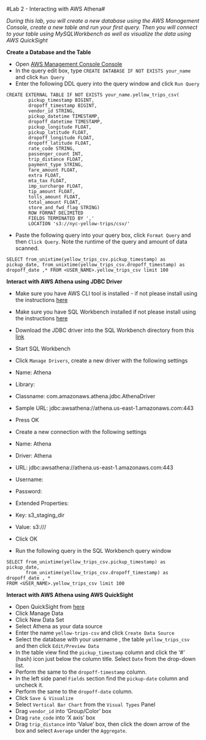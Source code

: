 #Lab 2 - Interacting with AWS Athena#

*During this lab, you will create a new database using the AWS Management Console, create a new table and run your first query. Then you will connect to your table using MySQLWorkbench as well as visualize the data using AWS QuickSight*

**Create a Database and the Table**
 - Open [AWS Management Console Console](https://dahouse.signin.aws.amazon.com/console)
 - In the query edit box, type ```CREATE DATABASE IF NOT EXISTS your_name``` and click ```Run Query```
 - Enter the following DDL query into the query window and click ```Run Query```
 
 ```
CREATE EXTERNAL TABLE IF NOT EXISTS your_name.yellow_trips_csv(
         pickup_timestamp BIGINT,
         dropoff_timestamp BIGINT,
         vendor_id STRING,
         pickup_datetime TIMESTAMP,
         dropoff_datetime TIMESTAMP,
         pickup_longitude FLOAT,
         pickup_latitude FLOAT,
         dropoff_longitude FLOAT,
         dropoff_latitude FLOAT,
         rate_code STRING,
         passenger_count INT,
         trip_distance FLOAT,
         payment_type STRING,
         fare_amount FLOAT,
         extra FLOAT,
         mta_tax FLOAT,
         imp_surcharge FLOAT,
         tip_amount FLOAT,
         tolls_amount FLOAT,
         total_amount FLOAT,
         store_and_fwd_flag STRING)
         ROW FORMAT DELIMITED
         FIELDS TERMINATED BY ',' 
         LOCATION 's3://nyc-yellow-trips/csv/'
```
 - Paste the following query into your query box, click ```Format Query``` and then ```Click Query```. Note the runtime of the query and amount of data scanned. 

 ```
SELECT from_unixtime(yellow_trips_csv.pickup_timestamp) as pickup_date, from_unixtime(yellow_trips_csv.dropoff_timestamp) as dropoff_date ,* FROM <USER_NAME>.yellow_trips_csv limit 100
```

**Interact with AWS Athena using JDBC Driver**
 - Make sure you have AWS CLI tool is installed - if not please install using the instructions [here](http://docs.aws.amazon.com/cli/latest/userguide/installing.html)
 - Make sure you have SQL Workbench installed  if not please install using the instructions [here](http://www.sql-workbench.net/downloads.html)
 - Download the JDBC driver into the SQL Workbench directory from this [link](https://s3.amazonaws.com/athena-downloads/drivers/AthenaJDBC41-1.0.0.jar)
 - Start SQL Workbench
 - Click ```Manage Drivers```, create a new driver with the following settings
  - Name: Athena
  - Library: <Add the path to the Athena JDBC downloaded in the previous step>
  - Classname: com.amazonaws.athena.jdbc.AthenaDriver
  - Sample URL: jdbc:awsathena://athena.us-east-1.amazonaws.com:443
  - Press OK
  
 - Create a new connection with the following settings
  - Name: Athena
  - Driver: Athena
  - URL: jdbc:awsathena://athena.us-east-1.amazonaws.com:443
  - Username: <Your Access Key>
  - Password: <Your Secret Key>
  - Extended Properties:
  - Key: s3_staging_dir
  - Value: s3://<Staging Bucket Name>/
  - Click OK
- Run the following query in the SQL Workbench query window

```
SELECT from_unixtime(yellow_trips_csv.pickup_timestamp) as pickup_date, 
       from_unixtime(yellow_trips_csv.dropoff_timestamp) as dropoff_date , * 
FROM <USER_NAME>.yellow_trips_csv limit 100
```

**Interact with AWS Athena using AWS QuickSight**

 - Open QuickSight from [here](https://us-east-1.quicksight.aws.amazon.com)
 - Click Manage Data
 - Click New Data Set
 - Select Athena as your data source
 - Enter the name ```yellow-trips-csv``` and click ```Create Data Source```
 - Select the database with your username , the table ```yellow_trips_csv``` and then click ```Edit/Preview Data```
 - In the table view find the ```pickup_timestamp``` column and click the ‘#’ (hash) icon just below the column title. Select ```Date``` from the drop-down list.
 - Perform the same to the ```dropoff-timestamp``` column.
 - In the left side panel ```Fields``` section find the ```pickup-date``` column and uncheck it.
 - Perform the same to the ```dropoff-date``` column.
 - Click ```Save & Visualize```
 - Select ```Vertical Bar Chart``` from the ```Visual Types``` Panel
 - Drag ```vendor_id``` into ‘Group/Color’ box
 - Drag ```rate_code``` into ‘X axis’ box
 - Drag ```trip_distance``` into ‘Value’ box, then click the down arrow of the box and select ```Average``` under the  ```Aggregate```.

